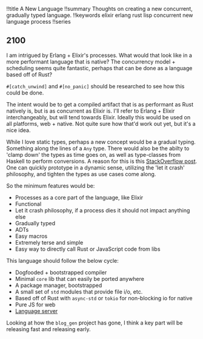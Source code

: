 !!title A New Language
!!summary Thoughts on creating a new concurrent, gradually typed language.
!!keywords elixir erlang rust lisp concurrent new language process
!!series
## 2100

I am intrigued by Erlang + Elixir's processes. What would that look like in a more performant language that is native? The concurrency model + scheduling seems quite fantastic, perhaps that can be done as a language based off of Rust?

`#[catch_unwind]` and `#[no_panic]` should be researched to see how this could be done. 

The intent would be to get a compiled artifact that is as performant as Rust natively is, but is as concurrent as Elixir is. I'll refer to Erlang + Elixir interchangeably, but will tend towards Elixir. Ideally this would be used on all platforms, web + native. Not quite sure how that'd work out yet, but it's a nice idea.

While I love static types, perhaps a new concept would be a gradual typing. Something along the lines of a `Any` type. There would also be the abilty to 'clamp down' the types as time goes on, as well as type-classes from Haskell to perform conversions. A reason for this is this [StackOverflow post](https://softwareengineering.stackexchange.com/a/105848). One can quickly prototype in a dynamic sense, utilizing the 'let it crash' philosophy, and tighten the types as use cases come along.

So the minimum features would be:
* Processes as a core part of the language, like Elixir
* Functional
* Let it crash philosophy, if a process dies it should not impact anything else
* Gradually typed
* ADTs
* Easy macros
* Extremely terse and simple 
* Easy way to directly call Rust or JavaScript code from libs

This language should follow the below cycle:
* Dogfooded + bootstrapped compiler
* Minimal `core` lib that can easily be ported anywhere
* A package manager, bootstrapped
* A small set of `std` modules that provide file i/o, etc.
* Based off of Rust with `async-std` or `tokio` for non-blocking io for native
* Pure JS for web
* [Language server](https://medium.com/ballerina-techblog/implementing-a-language-server-how-hard-can-it-be-part-1-introduction-c915d2437076) 

Looking at how the `blog_gen` project has gone, I think a key part will be releasing fast and releasing early. 